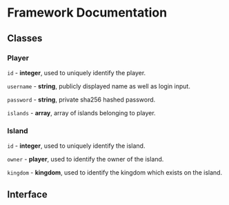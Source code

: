 # Framework Documentation
## Classes
### Player
`id` - **integer**, used to uniquely identify the player.

`username` - **string**, publicly displayed name as well as login input.

`password` - **string**, private sha256 hashed password.

`islands` - **array<Island>**, array of islands belonging to player.
### Island
`id` - **integer**, used to uniquely identify the island.

`owner` - **player**, used to identify the owner of the island.

`kingdom` - **kingdom**, used to identify the kingdom which exists on the island.
## Interface
